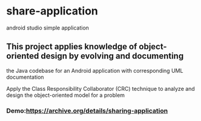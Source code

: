 # share-application
android studio simple application

## This project applies knowledge of object-oriented design by evolving and documenting
the Java codebase for an Android application with corresponding UML documentation

 Apply the Class Responsibility Collaborator (CRC) technique to analyze and design the
object-oriented model for a problem
### Demo:https://archive.org/details/sharing-application

